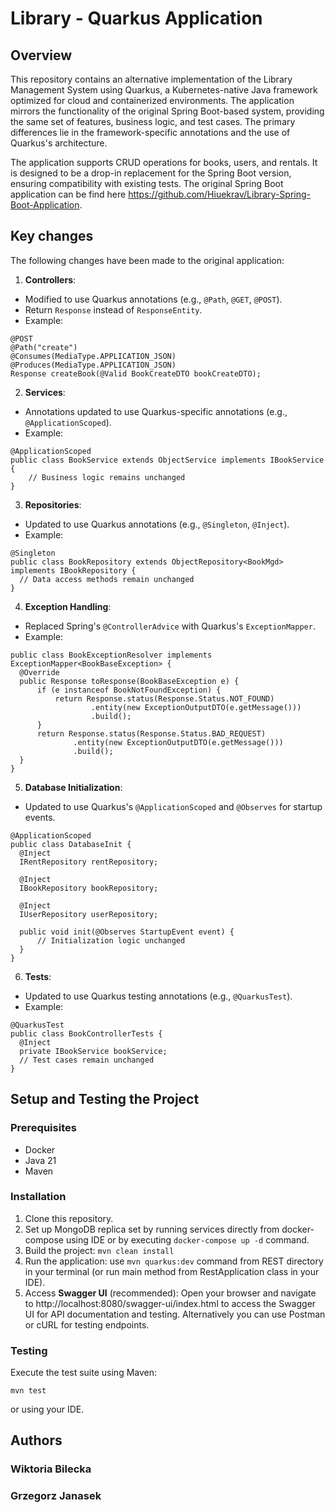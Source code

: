 # Library - Quarkus Application
## Overview
This repository contains an alternative implementation of the Library Management System using Quarkus, a Kubernetes-native Java framework optimized for cloud and containerized environments. The application mirrors the functionality of the original Spring Boot-based system, providing the same set of features, business logic, and test cases. The primary differences lie in the framework-specific annotations and the use of Quarkus's architecture.

The application supports CRUD operations for books, users, and rentals. It is designed to be a drop-in replacement for the Spring Boot version, ensuring compatibility with existing tests. The original Spring Boot application can be find here https://github.com/Hiuekrav/Library-Spring-Boot-Application.

## Key changes
The following changes have been made to the original application:
1. **Controllers**:
  - Modified to use Quarkus annotations (e.g., ```@Path```, ```@GET```, ```@POST```).
  - Return ```Response``` instead of ```ResponseEntity```.
  - Example:
  ```
  @POST
  @Path("create")
  @Consumes(MediaType.APPLICATION_JSON)
  @Produces(MediaType.APPLICATION_JSON)
  Response createBook(@Valid BookCreateDTO bookCreateDTO);
  ```
2. **Services**:
  - Annotations updated to use Quarkus-specific annotations (e.g., ```@ApplicationScoped```).
  - Example:
  ```
  @ApplicationScoped
  public class BookService extends ObjectService implements IBookService {
      // Business logic remains unchanged
  }
  ```
3. **Repositories**:
  - Updated to use Quarkus annotations (e.g., ```@Singleton```, ```@Inject```).
  - Example:
  ```
  @Singleton
  public class BookRepository extends ObjectRepository<BookMgd> implements IBookRepository {
    // Data access methods remain unchanged
  }
  ```
4. **Exception Handling**:
  - Replaced Spring's ```@ControllerAdvice``` with Quarkus's ```ExceptionMapper```.
  - Example:
  ```
  public class BookExceptionResolver implements ExceptionMapper<BookBaseException> {
    @Override
    public Response toResponse(BookBaseException e) {
        if (e instanceof BookNotFoundException) {
            return Response.status(Response.Status.NOT_FOUND)
                    .entity(new ExceptionOutputDTO(e.getMessage()))
                    .build();
        }
        return Response.status(Response.Status.BAD_REQUEST)
                .entity(new ExceptionOutputDTO(e.getMessage()))
                .build();
    }
  }
  ```
5. **Database Initialization**:
  - Updated to use Quarkus's ```@ApplicationScoped``` and ```@Observes``` for startup events.
  ```
  @ApplicationScoped
  public class DatabaseInit {
    @Inject
    IRentRepository rentRepository;

    @Inject
    IBookRepository bookRepository;

    @Inject
    IUserRepository userRepository;

    public void init(@Observes StartupEvent event) {
        // Initialization logic unchanged
    }
  }
  ```
6. **Tests**:
  - Updated to use Quarkus testing annotations (e.g., ```@QuarkusTest```).
  - Example:
  ```
  @QuarkusTest
  public class BookControllerTests {
    @Inject
    private IBookService bookService;
    // Test cases remain unchanged
  }
  ```

## Setup and Testing the Project
### Prerequisites
- Docker
- Java 21
- Maven

### Installation
1. Clone this repository.
2. Set up MongoDB replica set by running services directly from docker-compose using IDE or by executing ```docker-compose up -d``` command.
3. Build the project: ```mvn clean install```
4. Run the application: use ```mvn quarkus:dev``` command from REST directory in your terminal (or run main method from RestApplication class in your IDE).
5. Access **Swagger UI** (recommended): Open your browser and navigate to http://localhost:8080/swagger-ui/index.html to access the Swagger UI for API documentation and testing. Alternatively you can use Postman or cURL for testing endpoints.

### Testing
Execute the test suite using Maven:
```
mvn test
```
or using your IDE.

## Authors

### Wiktoria Bilecka
### Grzegorz Janasek
